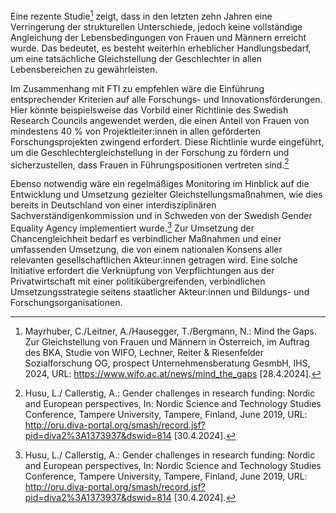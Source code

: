 Eine rezente Studie[^1] zeigt, dass in den letzten zehn Jahren eine
Verringerung der strukturellen Unterschiede, jedoch keine vollständige
Angleichung der Lebensbedingungen von Frauen und Männern erreicht wurde.
Das bedeutet, es besteht weiterhin erheblicher Handlungsbedarf, um eine
tatsächliche Gleichstellung der Geschlechter in allen Lebensbereichen zu
gewährleisten.

Im Zusammenhang mit FTI zu empfehlen wäre die Einführung entsprechender
Kriterien auf alle Forschungs- und Innovationsförderungen. Hier könnte
beispielsweise das Vorbild einer Richtlinie des Swedish Research
Councils angewendet werden, die einen Anteil von Frauen von mindestens
40 % von Projektleiter:innen in allen geförderten Forschungsprojekten
zwingend erfordert. Diese Richtlinie wurde eingeführt, um die
Geschlechtergleichstellung in der Forschung zu fördern und
sicherzustellen, dass Frauen in Führungspositionen vertreten sind.[^2]

Ebenso notwendig wäre ein regelmäßiges Monitoring im Hinblick auf die
Entwicklung und Umsetzung gezielter Gleichstellungsmaßnahmen, wie dies
bereits in Deutschland von einer interdisziplinären
Sachverständigenkommission und in Schweden von der Swedish Gender
Equality Agency implementiert wurde.[^3] Zur Umsetzung der
Chancengleichheit bedarf es verbindlicher Maßnahmen und einer
umfassenden Umsetzung, die von einem nationalen Konsens aller relevanten
gesellschaftlichen Akteur:innen getragen wird. Eine solche Initiative
erfordert die Verknüpfung von Verpflichtungen aus der Privatwirtschaft
mit einer politikübergreifenden, verbindlichen Umsetzungsstrategie
seitens staatlicher Akteur:innen und Bildungs- und
Forschungsorganisationen.

[^1]: Mayrhuber, C./Leitner, A./Hausegger, T./Bergmann, N.: Mind the
    Gaps. Zur Gleichstellung von Frauen und Männern in Österreich, im
    Auftrag des BKA, Studie von WIFO, Lechner, Reiter & Riesenfelder
    Sozialforschung OG, prospect Unternehmensberatung GesmbH, IHS, 2024,
    URL: <https://www.wifo.ac.at/news/mind_the_gaps> \[28.4.2024\].

[^2]: Husu, L./ Callerstig, A.: Gender challenges in research funding:
    Nordic and European perspectives, In: Nordic Science and Technology
    Studies Conference, Tampere University, Tampere, Finland, June 2019,
    URL:
    <http://oru.diva-portal.org/smash/record.jsf?pid=diva2%3A1373937&dswid=814>
    \[30.4.2024\].

[^3]: Husu, L./ Callerstig, A.: Gender challenges in research funding:
    Nordic and European perspectives, In: Nordic Science and Technology
    Studies Conference, Tampere University, Tampere, Finland, June 2019,
    URL:
    <http://oru.diva-portal.org/smash/record.jsf?pid=diva2%3A1373937&dswid=814>
    \[30.4.2024\].
